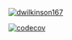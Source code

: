 [![dwilkinson167](https://circleci.com/gh/dwilkinson167/DateAppClone.svg?style=svg)](https://app.circleci.com/pipelines/github/dwilkinson167)

[![codecov](https://codecov.io/gh/dwilkinson167/DateAppClone/branch/master/graph/badge.svg?token=4SKVDFGWRK)](https://codecov.io/gh/dwilkinson167/DateAppClone)
